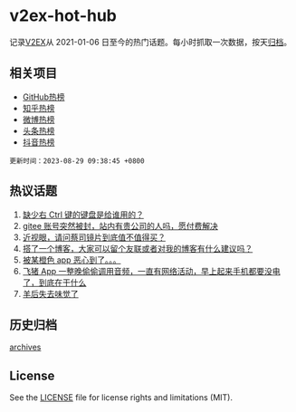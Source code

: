 # v2ex-hot-hub

 记录[V2EX](https://www.v2ex.com/)从 2021-01-06 日至今的热门话题。每小时抓取一次数据，按天[归档](archives)。
 
 ## 相关项目

- [GitHub热榜](https://github.com/it985/github-hot-hub)
- [知乎热榜](https://github.com/it985/zhihu-hot-hub)
- [微博热榜](https://github.com/it985/weibo-hot-hub)
- [头条热榜](https://github.com/it985/toutiao-hot-hub)
- [抖音热榜](https://github.com/it985/douyin-hot-hub)


 `更新时间：2023-08-29 09:38:45 +0800`

## 热议话题

1. [缺少右 Ctrl 键的键盘是给谁用的？](https://www.v2ex.com/t/968801)
1. [gitee 账号突然被封，站内有贵公司的人吗，愿付费解决](https://www.v2ex.com/t/968826)
1. [近视眼，请问蔡司镜片到底值不值得买？](https://www.v2ex.com/t/968798)
1. [搭了一个博客，大家可以留个友联或者对我的博客有什么建议吗？](https://www.v2ex.com/t/968853)
1. [被某橙色 app 恶心到了。。。](https://www.v2ex.com/t/968887)
1. [飞猪 App 一整晚偷偷调用音频，一直有网络活动，早上起来手机都要没电了，到底在干什么](https://www.v2ex.com/t/968813)
1. [羊后失去味觉了](https://www.v2ex.com/t/968907)

## 历史归档

[archives](archives)

## License

See the [LICENSE](LICENSE) file for license rights and limitations (MIT).
